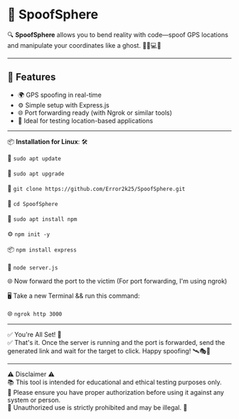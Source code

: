 # 🎯 SpoofSphere  

🔍 **SpoofSphere** allows you to bend reality with code—spoof GPS locations and manipulate your coordinates like a ghost. 🕵️‍♂️💻👻

---

## 🚀 Features

- 🌍 GPS spoofing in real-time  
- ⚙️ Simple setup with Express.js  
- 🌐 Port forwarding ready (with Ngrok or similar tools)  
- 🧪 Ideal for testing location-based applications

---

📦 **Installation for Linux**: 🛠️

🧰 `sudo apt update` <br>  
🧰 `sudo apt upgrade` <br>  
🔽 `git clone https://github.com/Error2k25/SpoofSphere.git` <br>  
📂 `cd SpoofSphere` <br>  
🧰 `sudo apt install npm` <br>  
⚙️ `npm init -y` <br>  
📦 `npm install express` <br>  
🚀 `node server.js`

🌐 Now forward the port to the victim (For port forwarding, I'm using ngrok)  

🖥️ Take a new Terminal && run this command: <br>  
🌐 `ngrok http 3000`

---

✅ You're All Set! 🎉  
✅ That's it. Once the server is running and the port is forwarded, send the generated link and wait for the target to click. Happy spoofing! 🛰️🎭🎯

---

⚠️ Disclaimer ⚠️  
📚 This tool is intended for educational and ethical testing purposes only.  
🔐 Please ensure you have proper authorization before using it against any system or person.  
🚫 Unauthorized use is strictly prohibited and may be illegal. 🚓
